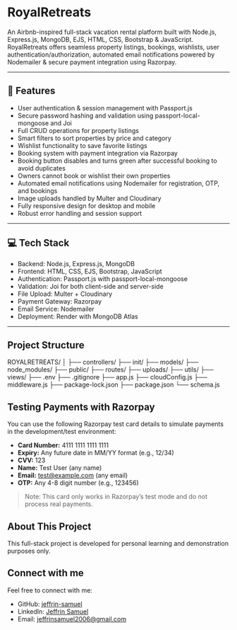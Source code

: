 # RoyalRetreats

An Airbnb-inspired full-stack vacation rental platform built with Node.js, Express.js, MongoDB, EJS, HTML, CSS, Bootstrap & JavaScript. RoyalRetreats offers seamless property listings, bookings, wishlists, 
user authentication/authorization, automated email notifications powered by Nodemailer & secure payment integration using Razorpay.

---

## 🚀 Features

- User authentication & session management with Passport.js
- Secure password hashing and validation using passport-local-mongoose and Joi
- Full CRUD operations for property listings
- Smart filters to sort properties by price and category
- Wishlist functionality to save favorite listings
- Booking system with payment integration via Razorpay
- Booking button disables and turns green after successful booking to avoid duplicates
- Owners cannot book or wishlist their own properties
- Automated email notifications using Nodemailer for registration, OTP, and bookings
- Image uploads handled by Multer and Cloudinary
- Fully responsive design for desktop and mobile
- Robust error handling and session support

---

## 💻 Tech Stack

- Backend: Node.js, Express.js, MongoDB
- Frontend: HTML, CSS, EJS, Bootstrap, JavaScript
- Authentication: Passport.js with passport-local-mongoose
- Validation: Joi for both client-side and server-side
- File Upload: Multer + Cloudinary
- Payment Gateway: Razorpay
- Email Service: Nodemailer
- Deployment: Render with MongoDB Atlas

---

## Project Structure

ROYALRETREATS/
│
├── controllers/
├── init/
├── models/
├── node_modules/
├── public/
├── routes/
├── uploads/
├── utils/
├── views/
├── .env
├── .gitignore
├── app.js
├── cloudConfig.js
├── middleware.js
├── package-lock.json
├── package.json
└── schema.js

## Testing Payments with Razorpay

You can use the following Razorpay test card details to simulate payments in the development/test environment:

- **Card Number:** 4111 1111 1111 1111  
- **Expiry:** Any future date in MM/YY format (e.g., 12/34)
- **CVV:** 123  
- **Name:** Test User (any name)  
- **Email:** test@example.com (any email)  
- **OTP:** Any 4-8 digit number (e.g., 123456)  

> Note: This card only works in Razorpay’s test mode and do not process real payments.


## About This Project

This full-stack project is developed for personal learning and demonstration purposes only.


## Connect with me

Feel free to connect with me:

- GitHub: [jeffrin-samuel](https://github.com/jeffrin-samuel)  
- LinkedIn: [Jeffrin Samuel](https://www.linkedin.com/in/jeffrin-samuel-236452210/)  
- Email: [jeffrinsamuel2006@gmail.com](mailto:jeffrinsamuel2006@gmail.com)

